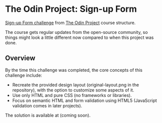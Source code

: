 # The Odin Project: Sign-up Form
[Sign-up Form challenge](https://www.theodinproject.com/lessons/node-path-intermediate-html-and-css-sign-up-form) from [The Odin Project](https://www.theodinproject.com/) course structure.

The course gets regular updates from the open-source community, so things might look a little different now compared to when this project was done.

## Overview

By the time this challenge was completed, the core concepts of this challenge include:
- Recreate the provided design layout (original-layout.png in the repository), with the option to customize some aspects of it.
- Use only HTML and pure CSS (no frameworks or libraries).
- Focus on semantic HTML and form validation using HTML5 (JavaScript validation comes in later projects).

The solution is available at (coming soon).
